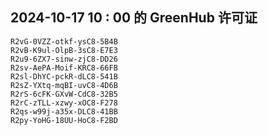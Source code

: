 ## 2024-10-17 10 : 00 的 GreenHub 许可证
```
R2vG-0VZZ-otkf-ysC8-5B4B
R2vB-K9ul-OlpB-3sC8-E7E3
R2u9-6ZX7-sinw-zjC8-DD26
R2sv-AePA-Moif-KRC8-66FB
R2sl-DhYC-pckR-dLC8-541B
R2sZ-YXtq-mqBI-uvC8-4D6B
R2rS-6cFK-GXvW-CdC8-32B5
R2rC-zTLL-xzwy-xOC8-F278
R2qs-w99j-a35x-DLC8-41BB
R2py-YoHG-18UU-HoC8-F2BD
```
